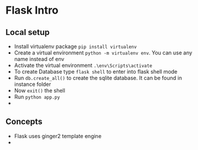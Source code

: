 # Flask Intro

## Local setup

- Install virtualenv package  `pip install virtualenv`
- Create a virtual environment `python -m virtualenv env`. You can use any name instead of env
- Activate the virtual environment `.\env\Scripts\activate`
- To create Database type `flask shell` to enter into flask shell mode
- Run `db.create_all()` to create the sqlite database. It can be found in instance folder
- Now `exit()` the shell
- Run `python app.py`
- 
## Concepts

- Flask uses ginger2 template engine 
- 